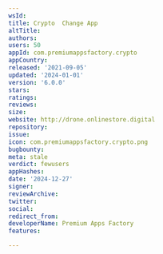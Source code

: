 ```yaml
---
wsId: 
title: Crypto  Change App
altTitle: 
authors: 
users: 50
appId: com.premiumappsfactory.crypto
appCountry: 
released: '2021-09-05'
updated: '2024-01-01'
version: '6.0.0'
stars: 
ratings: 
reviews: 
size: 
website: http://drone.onlinestore.digital
repository: 
issue: 
icon: com.premiumappsfactory.crypto.png
bugbounty: 
meta: stale
verdict: fewusers
appHashes: 
date: '2024-12-27'
signer: 
reviewArchive: 
twitter: 
social: 
redirect_from: 
developerName: Premium Apps Factory
features: 

---
```


